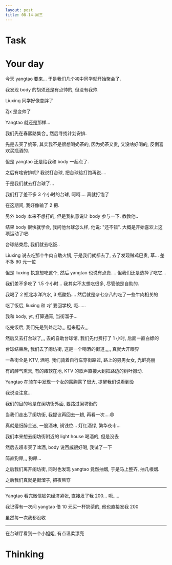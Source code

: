 ```yaml
---
layout: post
title: 08-14-周三
---
```







# Task


# Your day

今天 yangtao 要来... 于是我们几个初中同学就开始聚会了.

我发现 body 的胡须还是有点帅的, 但没有我帅.

Liuxing 同学好像变胖了

Zjx 是变帅了

Yangtao 就还是那样...


我们先在春熙路集合,, 然后寻找计划安排.

先是去买了奶茶, 其实我不是很想喝奶茶的, 因为奶茶又贵, 又没啥好喝的, 反倒喜欢买瓶酒的.

但是 yangtao 还是给我和 body 一起点了.

之后有啥安排呢? 我说打台球, 把台球给打饱再说....

于是我们就去打台球了...

我们打了差不多 3 个小时的台球, 呵呵.... 真就打饱了

在这期间, 我好像输了 2 把.

另外 body 本来不想打的, 但是我执意说让 body 参与一下. 教教他..

结果 body 很快就学会, 我问他台球怎么样, 他说: "还不错". 大概是开始喜欢上这项运动了吧.

台球结束后, 我们就去吃饭..

Liuxing 说去吃那个牛肉自助火锅, 于是我们就都去了, 去了发现贼鸡巴贵, 草... 差不多 90 元一位

但是 liuxing 执意想吃这个, 然后 yangtao 也说有点贵.... 但我们还是选择了吃它...

我们差不多吃了 1.5 个小时... 我其实不太想吃很多, 尽管他是自助的.

我喝了 2 瓶北冰洋汽水, 3 瓶酸奶.... 然后就是杂七杂八的吃了一些牛肉相关的

吃了饭后, liuxing 和 zjf 要回学校, 呃......

我和 body, yt, 打算通宵, 当街溜子...

吃完饭后, 我们先是到处走动,,, 逛来逛去,,,

然后又去打台球了,,, 去的自助台球馆, 我们先付费打了 1 小时, 后面一直白嫖的

台球结束后, 我们去了阑坊街, 这是一个喝酒的街道,,,,, 真就大开眼界

一条街全是 KTV, 酒吧. 我们骑着自行车穿街路过, 路上的男男女女, 光鲜亮丽

有的醉气熏天, 有的瘫软在地, KTV 的歌声直接大到把路边的树叶撼动.

Yangtao 在骑车中发现一个女的露胸露了很大, 提醒我们说看到没

我说没注意... 

我们的目的地是在阑坊街外面, 要路过阑坊街的

当我们走出了阑坊街, 我提议再回去一趟, 再看一次....😄

真就是纸醉金迷, 一股酒味, 铜钱位... 灯红酒绿, 繁华夜市...

我们本来想去阑坊街附近的 light house 喝酒的, 但是没去

然后去超市买了啤酒, body 说百威很好喝, 我试了一下

简直狗屎,,, 狗屎...

之后我们离开阑坊街, 同时也发现 yangtao 竟然抽烟, 于是马上整齐, 抽几根烟.

之后我们真就是街溜子, 把夜熬穿

---

Yangtao 看完微信钱包经济紧张, 直接发了我 200... 呃.....

我记得有一次问 yangtao 借 10 元买一杯奶茶的, 他也直接发我 200

虽然每一次我都没收

---

在台球厅看到一个小姐姐, 有点温柔漂亮






# Thinking



